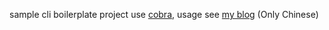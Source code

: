 sample cli boilerplate project use [cobra](https://github.com/spf13/cobra),
usage see [my blog](https://www.cnblogs.com/xdao/p/golang_cli_boilerplate.html) (Only Chinese)